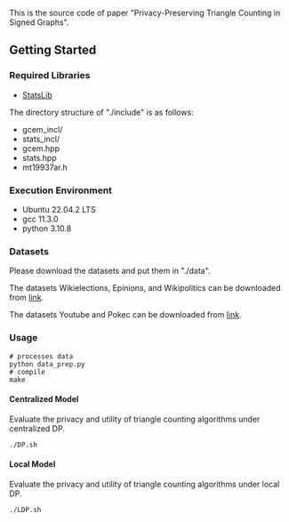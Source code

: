 This is the source code of paper "Privacy-Preserving Triangle Counting in Signed Graphs".

## Getting Started
### Required Libraries
* [StatsLib](https://www.kthohr.com/statslib.html)

The directory structure of "./include" is as follows:
* gcem_incl/
* stats_incl/
* gcem.hpp
* stats.hpp
* mt19937ar.h

### Execution Environment
* Ubuntu 22.04.2 LTS
* gcc 11.3.0
* python 3.10.8

### Datasets

Please download the datasets and put them in "./data".

The datasets Wikielections, Epinions, and Wikipolitics can be downloaded from [link](https://github.com/egalimberti/polarized_communities).

The datasets Youtube and Pokec can be downloaded from [link](https://snap.stanford.edu/data/).

### Usage
```shell
# processes data
python data_prep.py
# compile
make
```

#### Centralized Model
Evaluate the privacy and utility of triangle counting algorithms under centralized DP.
```shell
./DP.sh
```

#### Local Model
Evaluate the privacy and utility of triangle counting algorithms under local DP.
```shell
./LDP.sh
```
